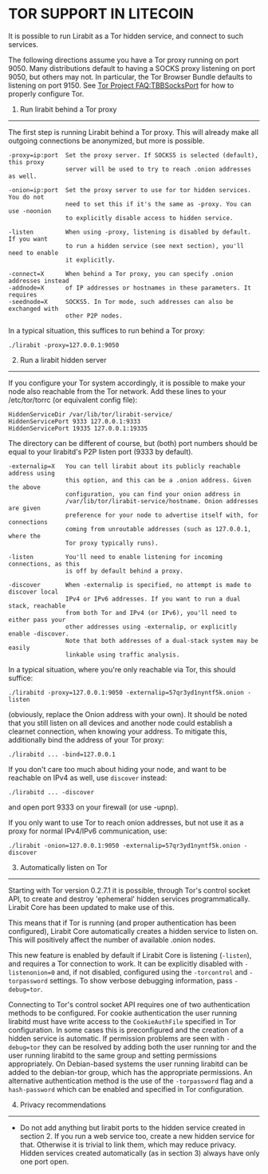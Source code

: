 TOR SUPPORT IN LITECOIN
======================

It is possible to run Lirabit as a Tor hidden service, and connect to such services.

The following directions assume you have a Tor proxy running on port 9050. Many distributions default to having a SOCKS proxy listening on port 9050, but others may not. In particular, the Tor Browser Bundle defaults to listening on port 9150. See [Tor Project FAQ:TBBSocksPort](https://www.torproject.org/docs/faq.html.en#TBBSocksPort) for how to properly
configure Tor.


1. Run lirabit behind a Tor proxy
---------------------------------

The first step is running Lirabit behind a Tor proxy. This will already make all
outgoing connections be anonymized, but more is possible.

	-proxy=ip:port  Set the proxy server. If SOCKS5 is selected (default), this proxy
	                server will be used to try to reach .onion addresses as well.

	-onion=ip:port  Set the proxy server to use for tor hidden services. You do not
	                need to set this if it's the same as -proxy. You can use -noonion
	                to explicitly disable access to hidden service.

	-listen         When using -proxy, listening is disabled by default. If you want
	                to run a hidden service (see next section), you'll need to enable
	                it explicitly.

	-connect=X      When behind a Tor proxy, you can specify .onion addresses instead
	-addnode=X      of IP addresses or hostnames in these parameters. It requires
	-seednode=X     SOCKS5. In Tor mode, such addresses can also be exchanged with
	                other P2P nodes.

In a typical situation, this suffices to run behind a Tor proxy:

	./lirabit -proxy=127.0.0.1:9050


2. Run a lirabit hidden server
------------------------------

If you configure your Tor system accordingly, it is possible to make your node also
reachable from the Tor network. Add these lines to your /etc/tor/torrc (or equivalent
config file):

	HiddenServiceDir /var/lib/tor/lirabit-service/
	HiddenServicePort 9333 127.0.0.1:9333
	HiddenServicePort 19335 127.0.0.1:19335

The directory can be different of course, but (both) port numbers should be equal to
your lirabitd's P2P listen port (9333 by default).

	-externalip=X   You can tell lirabit about its publicly reachable address using
	                this option, and this can be a .onion address. Given the above
	                configuration, you can find your onion address in
	                /var/lib/tor/lirabit-service/hostname. Onion addresses are given
	                preference for your node to advertise itself with, for connections
	                coming from unroutable addresses (such as 127.0.0.1, where the
	                Tor proxy typically runs).

	-listen         You'll need to enable listening for incoming connections, as this
	                is off by default behind a proxy.

	-discover       When -externalip is specified, no attempt is made to discover local
	                IPv4 or IPv6 addresses. If you want to run a dual stack, reachable
	                from both Tor and IPv4 (or IPv6), you'll need to either pass your
	                other addresses using -externalip, or explicitly enable -discover.
	                Note that both addresses of a dual-stack system may be easily
	                linkable using traffic analysis.

In a typical situation, where you're only reachable via Tor, this should suffice:

	./lirabitd -proxy=127.0.0.1:9050 -externalip=57qr3yd1nyntf5k.onion -listen

(obviously, replace the Onion address with your own). It should be noted that you still
listen on all devices and another node could establish a clearnet connection, when knowing
your address. To mitigate this, additionally bind the address of your Tor proxy:

	./lirabitd ... -bind=127.0.0.1

If you don't care too much about hiding your node, and want to be reachable on IPv4
as well, use `discover` instead:

	./lirabitd ... -discover

and open port 9333 on your firewall (or use -upnp).

If you only want to use Tor to reach onion addresses, but not use it as a proxy
for normal IPv4/IPv6 communication, use:

	./lirabit -onion=127.0.0.1:9050 -externalip=57qr3yd1nyntf5k.onion -discover

3. Automatically listen on Tor
--------------------------------

Starting with Tor version 0.2.7.1 it is possible, through Tor's control socket
API, to create and destroy 'ephemeral' hidden services programmatically.
Lirabit Core has been updated to make use of this.

This means that if Tor is running (and proper authentication has been configured),
Lirabit Core automatically creates a hidden service to listen on. This will positively 
affect the number of available .onion nodes.

This new feature is enabled by default if Lirabit Core is listening (`-listen`), and
requires a Tor connection to work. It can be explicitly disabled with `-listenonion=0`
and, if not disabled, configured using the `-torcontrol` and `-torpassword` settings.
To show verbose debugging information, pass `-debug=tor`.

Connecting to Tor's control socket API requires one of two authentication methods to be 
configured. For cookie authentication the user running lirabitd must have write access 
to the `CookieAuthFile` specified in Tor configuration. In some cases this is 
preconfigured and the creation of a hidden service is automatic. If permission problems 
are seen with `-debug=tor` they can be resolved by adding both the user running tor and 
the user running lirabitd to the same group and setting permissions appropriately. On 
Debian-based systems the user running lirabitd can be added to the debian-tor group, 
which has the appropriate permissions. An alternative authentication method is the use 
of the `-torpassword` flag and a `hash-password` which can be enabled and specified in 
Tor configuration.

4. Privacy recommendations
---------------------------

- Do not add anything but lirabit ports to the hidden service created in section 2.
  If you run a web service too, create a new hidden service for that.
  Otherwise it is trivial to link them, which may reduce privacy. Hidden
  services created automatically (as in section 3) always have only one port
  open.
